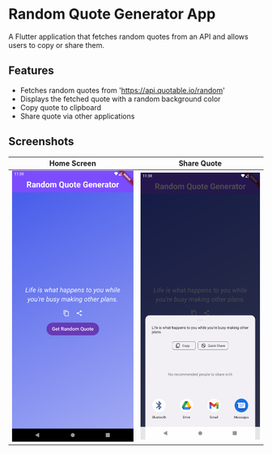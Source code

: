 # Random Quote Generator App

A Flutter application that fetches random quotes from an API and allows users to copy or share them.

## Features

- Fetches random quotes from 'https://api.quotable.io/random'
- Displays the fetched quote with a random background color
- Copy quote to clipboard
- Share quote via other applications

## Screenshots

| Home Screen | Share Quote |
|:-----------:|:------------------:|
|![Screenshot 1](Screenshots/2.png)|![Screenshot 1](Screenshots/1.png)|


